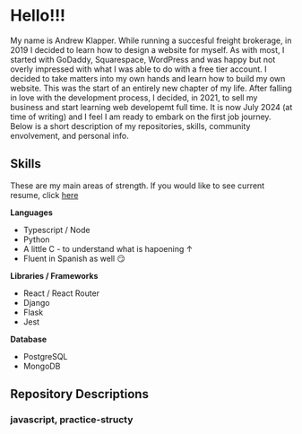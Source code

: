 # Hello!!!

My name is Andrew Klapper. While running a succesful freight brokerage, in 2019 I decided to learn how to design a website for myself. As with most, I started with GoDaddy, Squarespace, WordPress and was happy but not overly impressed with what I was able to do with a free tier account. I decided to take matters into my own hands and learn how to build my own website. This was the start of an entirely new chapter of my life. After falling in love with the development process, I decided, in 2021, to sell my business and start learning web developemt full time. It is now July 2024 (at time of writing) and I feel I am ready to embark on the first job journey. Below is a short description of my repositories, skills, community envolvement, and personal info.

## Skills

These are my main areas of strength. If you would like to see current resume, click [here](https://github.com/AndrewK4758/AndrewK4758/blob/main/Resume.pdf) 

  **Languages**
  -  Typescript / Node
  -  Python
  -  A little C - to understand what is hapoening &uarr;
  -  Fluent in Spanish as well :smirk:

  **Libraries / Frameworks**
  -  React / React Router 
  -  Django
  -  Flask
  -  Jest

  **Database**
  -  PostgreSQL
  -  MongoDB


  
## Repository Descriptions

### javascript, practice-structy


